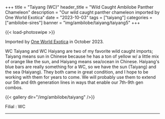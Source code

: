 +++
title = "Taiyang (WC)"
header_title = "Wild Caught Ambilobe Panther Chameleon"
description = "Our wild caught panther chameleon imported by One World Exotica"
date = "2023-10-03"
tags = ["taiyang"]
categories = ["ambilobe-sires"]
banner = "img/ambilobe/taiyang/taiyang5"
+++

{{< load-photoswipe >}}

Imported by [One World Exotica](https://www.instagram.com/oneworldexotica/) in October 2023.

WC Taiyang and WC Haiyang are two of my favorite wild caught imports; Taiyang means sun in Chinese because he has a ton of yellow w/ a little mix of orange like the sun, and Haiyang means sea/ocean in Chinese. Haiyang's blue bars are really something for a WC, so we have the sun (Taiyang) and the sea (Haiyang). They both came in great condition, and I hope to be working with them for years to come. We will probably use them to extend our 5th and 6th generation lines in ways that enable our 7th-9th gen combos.

{{< gallery dir="/img/ambilobe/taiyang" />}}

Filial
: WC

---